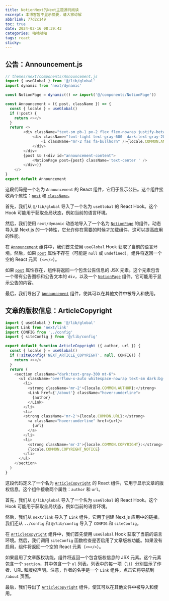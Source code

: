```yaml
---
title: NotionNext的Next主题源码阅读
excerpt: 本博客暂不显示摘要，请大家谅解
abbrlink: 77d2c149
toc: true
date: 2024-02-16 08:39:43
categories: 咕咕咕咕
tags: react
sticky:
---
```


## 公告：Announcement.js

```javascript
// themes/next/components/Announcement.js
import { useGlobal } from '@/lib/global'
import dynamic from 'next/dynamic'

const NotionPage = dynamic(() => import('@/components/NotionPage'))

const Announcement = ({ post, className }) => {
  const { locale } = useGlobal()
  if (!post) {
    return <></>
  }
  return <>
        <div className="text-sm pb-1 px-2 flex flex-nowrap justify-between">
            <div className="font-light text-gray-600  dark:text-gray-200">
                <i className="mr-2 fas fa-bullhorn" />{locale.COMMON.ANNOUNCEMENT}
            </div>
        </div>
        {post && (<div id="announcement-content">
            <NotionPage post={post} className='text-center ' />
        </div>)}
    </>
}
export default Announcement
```

这段代码是一个名为 `Announcement` 的 React 组件，它用于显示公告。这个组件接收两个属性：[`post`](command:_github.copilot.openSymbolInFile?%5B%22themes%2Fnext%2Fcomponents%2FAnnouncement.js%22%2C%22post%22%5D "themes/next/components/Announcement.js") 和 [`className`](command:_github.copilot.openSymbolInFile?%5B%22themes%2Fnext%2Fcomponents%2FAnnouncement.js%22%2C%22className%22%5D "themes/next/components/Announcement.js")。

首先，我们从 `@/lib/global` 导入了一个名为 `useGlobal` 的 React Hook。这个 Hook 可能用于获取全局状态，例如当前的语言环境。

然后，我们使用 `next/dynamic` 动态地导入了一个名为 [`NotionPage`](command:_github.copilot.openSymbolInFile?%5B%22themes%2Fnext%2Fcomponents%2FAnnouncement.js%22%2C%22NotionPage%22%5D "themes/next/components/Announcement.js") 的组件。动态导入是 Next.js 的一个特性，它允许你在需要的时候才加载组件，这可以提高应用的性能。

在 [`Announcement`](command:_github.copilot.openSymbolInFile?%5B%22themes%2Fnext%2Fcomponents%2FAnnouncement.js%22%2C%22Announcement%22%5D "themes/next/components/Announcement.js") 组件中，我们首先使用 `useGlobal` Hook 获取了当前的语言环境。然后，如果 [`post`](command:_github.copilot.openSymbolInFile?%5B%22themes%2Fnext%2Fcomponents%2FAnnouncement.js%22%2C%22post%22%5D "themes/next/components/Announcement.js") 属性不存在（可能是 `null` 或 `undefined`），组件将返回一个空的 React 元素（`<></>`）。

如果 [`post`](command:_github.copilot.openSymbolInFile?%5B%22themes%2Fnext%2Fcomponents%2FAnnouncement.js%22%2C%22post%22%5D "themes/next/components/Announcement.js") 属性存在，组件将返回一个包含公告信息的 JSX 元素。这个元素包含一个带有公告图标和公告文本的 `div`，以及一个 [`NotionPage`](command:_github.copilot.openSymbolInFile?%5B%22themes%2Fnext%2Fcomponents%2FAnnouncement.js%22%2C%22NotionPage%22%5D "themes/next/components/Announcement.js") 组件，它可能用于显示公告的内容。

最后，我们导出了 [`Announcement`](command:_github.copilot.openSymbolInFile?%5B%22themes%2Fnext%2Fcomponents%2FAnnouncement.js%22%2C%22Announcement%22%5D "themes/next/components/Announcement.js") 组件，使其可以在其他文件中被导入和使用。

## 文章的版权信息：ArticleCopyright


```javascript
import { useGlobal } from '@/lib/global'
import Link from 'next/link'
import CONFIG from '../config'
import { siteConfig } from '@/lib/config'

export default function ArticleCopyright ({ author, url }) {
  const { locale } = useGlobal()
  if (!siteConfig('NEXT_ARTICLE_COPYRIGHT', null, CONFIG)) {
    return <></>
  }
  return (
    <section className="dark:text-gray-300 mt-6">
      <ul className="overflow-x-auto whitespace-nowrap text-sm dark:bg-gray-700 bg-gray-100 p-5 leading-8 border-l-2 border-blue-500">
        <li>
          <strong className='mr-2'>{locale.COMMON.AUTHOR}:</strong>
          <Link href={'/about'} className="hover:underline">
            {author}
          </Link>
        </li>
        <li>
        <strong className='mr-2'>{locale.COMMON.URL}:</strong>
          <a className="hover:underline" href={url}>
            {url}
          </a>
        </li>
        <li>
          <strong className='mr-2'>{locale.COMMON.COPYRIGHT}:</strong>
          {locale.COMMON.COPYRIGHT_NOTICE}
        </li>
      </ul>
    </section>
  )
}
```

这段代码定义了一个名为 [`ArticleCopyright`](command:_github.copilot.openSymbolInFile?%5B%22themes%2Fnext%2Fcomponents%2FArticleCopyright.js%22%2C%22ArticleCopyright%22%5D "themes/next/components/ArticleCopyright.js") 的 React 组件，它用于显示文章的版权信息。这个组件接收两个属性：`author` 和 `url`。

首先，我们从 `@/lib/global` 导入了一个名为 `useGlobal` 的 React Hook。这个 Hook 可能用于获取全局状态，例如当前的语言环境。

然后，我们从 `next/link` 导入了 `Link` 组件，它用于创建 Next.js 应用中的链接。我们还从 `../config` 和 `@/lib/config` 导入了 `CONFIG` 和 `siteConfig`。

在 [`ArticleCopyright`](command:_github.copilot.openSymbolInFile?%5B%22themes%2Fnext%2Fcomponents%2FArticleCopyright.js%22%2C%22ArticleCopyright%22%5D "themes/next/components/ArticleCopyright.js") 组件中，我们首先使用 `useGlobal` Hook 获取了当前的语言环境。然后，我们调用 `siteConfig` 函数检查是否启用了文章版权功能。如果没有启用，组件将返回一个空的 React 元素（`<></>`）。

如果启用了文章版权功能，组件将返回一个包含版权信息的 JSX 元素。这个元素包含一个 `section`，其中包含一个 `ul` 列表。列表中的每一项（`li`）分别显示了作者、URL 和版权声明。注意，作者的名字是一个 `Link` 组件，点击它将导航到 `/about` 页面。

最后，我们导出了 [`ArticleCopyright`](command:_github.copilot.openSymbolInFile?%5B%22themes%2Fnext%2Fcomponents%2FArticleCopyright.js%22%2C%22ArticleCopyright%22%5D "themes/next/components/ArticleCopyright.js") 组件，使其可以在其他文件中被导入和使用。
